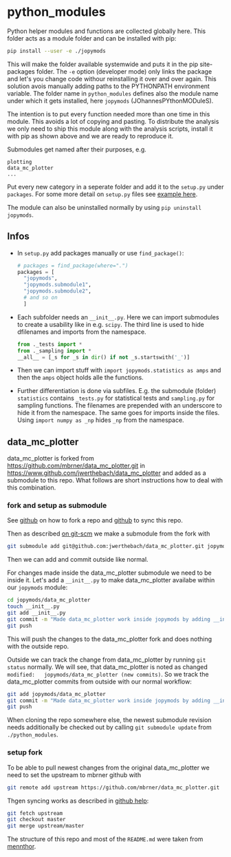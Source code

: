 # python_modules

Python helper modules and functions are collected globally here.
This folder acts as a module folder and can be installed with pip:

```bash
pip install --user -e ./jopymods
```

This will make the folder available systemwide and puts it in the pip site-packages folder.
The `-e` option (developer mode) only links the package and let's you change code withour reinstalling it over and over again.
This solution avois manually adding paths to the PYTHONPATH environment variable.
The folder name in `python_modules` defines also the module name under which it gets installed, here `jopymods` (JOhannesPYthonMODuleS).

The intention is to put every function needed more than one time in this module. This avoids a lot of copying and pasting.
To distribute the analysis we only need to ship this module along with the analysis scripts, install it with pip as shown above and we are ready to reproduce it.

Submodules get named after their purposes, e.g.

	plotting
	data_mc_plotter
	...

Put every new category in a seperate folder and add it to the `setup.py` under `packages`.
For some more detail on `setup.py` files see [example here](https://github.com/pypa/sampleproject/blob/master/setup.py).

The module can also be uninstalled normally by using `pip uninstall jopymods`.


## Infos

- In `setup.py` add packages manually or use `find_package()`:

  ```python
  # packages = find_package(where=".")
  packages = [
  	"jopymods",
  	"jopymods.submodule1",
  	"jopymods.submodule2",
  	# and so on
  	]
  ```
- Each subfolder needs an `__init__.py`. Here we can import submodules to create a usability like in e.g. `scipy`. The third line is used to hide dfilenames and imports from the namespace.

  ```python
  from ._tests import *
  from ._sampling import *
  __all__ = [_s for _s in dir() if not _s.startswith('_')]
  ```
- Then we can import stuff with `import jopymods.statistics as amps` and then the `amps` object holds alle the functions.
- Further differentiation is done via subfiles. E.g. the submodule (folder) `statistics` contains `_tests.py` for statistical tests and `sampling.py` for sampling functions. The filenames are prepended with an underscore to hide it from the namespace. The same goes for imports inside the files. Using `import numpy as _np` hides `_np` from the namespace.

## data_mc_plotter

data_mc_plotter is forked from https://github.com/mbrner/data_mc_plotter.git in https://www.github.com/jwerthebach/data_mc_plotter and added as a submodule to this repo.
What follows are short instructions how to deal with this combination.

### fork and setup as submodule

See [github](https://help.github.com/articles/fork-a-repo/) on how to fork a repo and [github](https://help.github.com/articles/syncing-a-fork/) to sync this repo.

Then as described [on git-scm](https://git-scm.com/book/de/v1/Git-Tools-Submodule) we make a submodule from the fork with 

```bash 
git submodule add git@github.com:jwerthebach/data_mc_plotter.git jopymods/data_mc_plotter
```

Then we can add and commit outside like normal.

For changes made inside the data_mc_plotter submodule we need to be inside it.
Let's add a `__init__.py` to make data_mc_plotter availabe within our `jopymods` module:

```bash
cd jopymods/data_mc_plotter
touch __init__.py
git add __init__.py
git commit -m "Made data_mc_plotter work inside jopymods by adding __init__.py"
git push
```

This will push the changes to the data_mc_plotter fork and does nothing with the outside repo.

Outside we can track the change from data_mc_plotter by running `git status` normally.
We will see, that data_mc_plotter is noted as changed `modified:   jopymods/data_mc_plotter (new commits)`.
So we track the data_mc_plotter commits from outside with our normal workflow:

```bash
git add jopymods/data_mc_plotter
git commit -m "Made data_mc_plotter work inside jopymods by adding __init__.py"
git push
```

When cloning the repo somewhere else, the newest submodule revision needs additionally be checked out by calling `git submodule update` from `./python_modules`.

### setup fork

To be able to pull newest changes from the original data_mc_plotter we need to set the upstream to mbrner github with 

```bash
git remote add upstream https://github.com/mbrner/data_mc_plotter.git
```

Thgen syncing works as described in [github help](https://help.github.com/articles/syncing-a-fork):

```bash
git fetch upstream
git checkout master
git merge upstream/master
```

The structure of this repo and most of the `README.md` were taken from [mennthor](https://github.com/mennthor/python_modules).